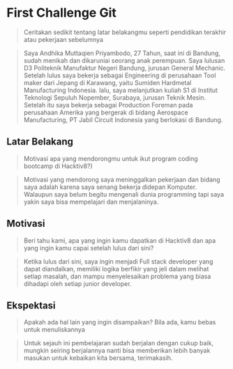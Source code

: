 # First Challenge Git

> Ceritakan sedikit tentang latar belakangmu seperti pendidikan terakhir atau pekerjaan sebelumnya

> Saya Andhika Muttaqien Priyambodo, 27 Tahun, saat ini di Bandung, sudah menikah dan dikaruniai seorang anak perempuan. Saya lulusan D3 Politeknik Manufaktur Negeri Bandung, jurusan General Mechanic. Setelah lulus saya bekerja sebagai Engineering di perusahaan Tool maker dari Jepang di Karawang, yaitu Sumiden Hardmetal Manufacturing Indonesia. lalu, saya melanjutkan kuliah S1 di Institut Teknologi Sepuluh Nopember, Surabaya, jurusan Teknik Mesin. Setelah itu saya bekerja sebagai Production Foreman pada perusahaan Amerika yang bergerak di bidang Aerospace Manufacturing, PT Jabil Circuit Indonesia yang berlokasi di Bandung.

## Latar Belakang

> Motivasi apa yang mendorongmu untuk ikut program coding bootcamp di Hacktiv8?)

> Motivasi yang mendorong saya meninggalkan pekerjaan dan bidang saya adalah karena saya senang bekerja didepan Komputer. Walaupun saya belum begitu mengenali dunia programming tapi saya yakin saya bisa mempelajari dan menjalaninya.

## Motivasi

> Beri tahu kami, apa yang ingin kamu dapatkan di Hacktiv8 dan apa yang ingin kamu capai setelah lulus dari sini?

>Ketika lulus dari sini, saya ingin menjadi Full stack developer yang dapat diandalkan, memiliki logika berfikir yang jeli dalam melihat setiap masalah, dan mampu menyelesaikan problema yang biasa dihadapi oleh setiap junior developer.

## Ekspektasi

> Apakah ada hal lain yang ingin disampaikan? Bila ada, kamu bebas untuk menuliskannya

> Untuk sejauh ini pembelajaran sudah berjalan dengan cukup baik, mungkin seiring berjalannya nanti bisa memberikan lebih banyak masukan untuk kebaikan kita bersama, terimakasih.